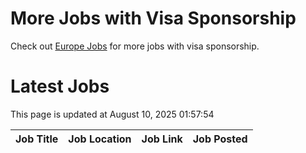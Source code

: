 # More Jobs with Visa Sponsorship

Check out [Europe Jobs](https://github.com/sureshparimi/europejobs#latest-jobs) for more jobs with visa sponsorship.

# Latest Jobs

This page is updated at August 10, 2025 01:57:54

| Job Title | Job Location | Job Link | Job Posted |
| --- | --- | --- | --- |
